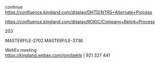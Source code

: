

continue https://confluence.kingland.com/display/DHTD/NTRS+Alternate+Process

https://confluence.kingland.com/display/ROKIC/Company+Relink+Process

203

MASTERFILE-2702  MASTERFILE-3736

WebEx meeting   
https://kingland.webex.com/join/bekle   |  921 327 441     




